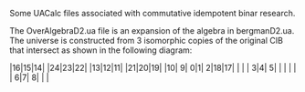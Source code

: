 Some UACalc files associated with commutative idempotent binar research.

The OverAlgebraD2.ua file is an expansion of the algebra in bergmanD2.ua.
The universe is constructed from 3 isomorphic copies of the original CIB
that intersect as shown in the following diagram:

|16|15|14| |24|23|22|
|13|12|11| |21|20|19|
|10| 9| 0|1| 2|18|17|
|  |  | 3|4| 5|  |  |
|  |  | 6|7| 8|  |  |
